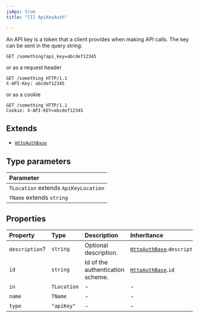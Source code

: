 ```yaml
---
jsApi: true
title: "[I] ApiKeyAuth"

---
```

An API key is a token that a client provides when making API calls. The key can be sent in the query string:
```
GET /something?api_key=abcdef12345
```

or as a request header

```
GET /something HTTP/1.1
X-API-Key: abcdef12345
```

or as a cookie

```
GET /something HTTP/1.1
Cookie: X-API-KEY=abcdef12345
```

## Extends

- [`HttpAuthBase`](HttpAuthBase.md)

## Type parameters

| Parameter |
| :------ |
| `TLocation` extends `ApiKeyLocation` |
| `TName` extends `string` |

## Properties

| Property | Type | Description | Inheritance |
| :------ | :------ | :------ | :------ |
| `description`? | `string` | Optional description. | [`HttpAuthBase`](HttpAuthBase.md).`description` |
| `id` | `string` | Id of the authentication scheme. | [`HttpAuthBase`](HttpAuthBase.md).`id` |
| `in` | `TLocation` | - | - |
| `name` | `TName` | - | - |
| `type` | `"apiKey"` | - | - |
